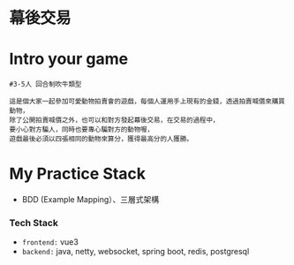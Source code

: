 # 幕後交易

# Intro your game
    #3-5人 回合制吹牛類型

    這是個大家一起參加可愛動物拍賣會的遊戲，每個人運用手上現有的金錢，透過拍賣喊價來購買動物，
    除了公開拍賣喊價之外，也可以和對方發起幕後交易，在交易的過程中，
    要小心對方騙人，同時也要專心騙對方的動物喔，
    遊戲最後必須以四張相同的動物來算分，獲得最高分的人獲勝。


# My Practice Stack
- BDD (Example Mapping）、三層式架構

### Tech Stack
- `frontend:` vue3
- `backend:` java, netty, websocket, spring boot, redis,  postgresql
